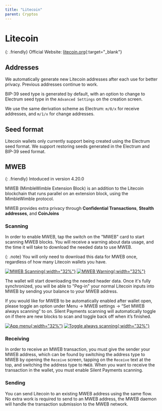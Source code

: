 ```yaml
---
title: "Litecoin"
parent: Cryptos
---
```


# Litecoin

{: .friendly}
Official Website: [litecoin.org](https://litecoin.org/){:target="_blank"}

## Addresses

We automatically generate new Litecoin addresses after each use for better privacy. Previous addresses continue to work.

BIP-39 seed type is generated by default, with an option to change to Electrum seed type in the `Advanced Settings` on the creation screen.

We use the same derivation scheme as Electrum: `m/0/x` for receive addresses, and `m/1/x` for change addresses.

## Seed format

Litecoin wallets only currently support being created using the Electrum seed format. We support restoring seeds generated in the Electrum and BIP-39 seed format.

## MWEB

{: .friendly}
Intoduced in version 4.20.0

MWEB (MimbleWimble Extension Block) is an addition to the Litecoin blockchain that runs parallel on an extension block, using the MimbleWimble protocol.

MWEB provides extra privacy through **Confidential Transactions**, **Stealth addresses**, and **CoinJoins**

### Scanning

In order to enable MWEB, tap the switch on the "MWEB" card to start scanning MWEB blocks.
You will receive a warning about data usage, and the time it will take to download the needed data to use MWEB.

{: .note}
You will only need to download this data for MWEB once, regardless of how many Litecoin wallets you have.

[![MWEB Scanning](./mweb.png){:width="32%"}](./mweb.png)
[![MWEB Warning](./warning.png){:width="32%"}](./warning.png)

The wallet will start downloading the needed header data. Once it's fully synchronized, you will be able to "Peg-in" your normal Litecoin inputs into MWEB by sending your balance to your MWEB address.

If you would like for MWEB to be automatically enabled after wallet open, please toggle an option under Menu -> MWEB settings -> “Set MWEB always scanning” to on. Silent Payments scanning will automatically toggle on if there are new blocks to scan and toggle back off when it’s finished.

[![App menu](./menu.png){:width="32%"}](./menu.png)
[![Toggle always scanning](./alwaysscan.png){:width="32%"}](./alwaysscan.png)

### Receiving

In order to receive an MWEB transaction, you must give the sender your MWEB address, which can be found by switching the address type to MWEB by opening the `Receive` screen, tapping on the `Receive` text at the top, and switching the address type to `MWEB`. When you want to receive the transaction in the wallet, you must enable Silent Payments scanning.

### Sending

You can send Litecoin to an existing MWEB address using the same flow. No extra work is required to send to an MWEB address, the MWEB daemon will handle the transaction submission to the MWEB network.